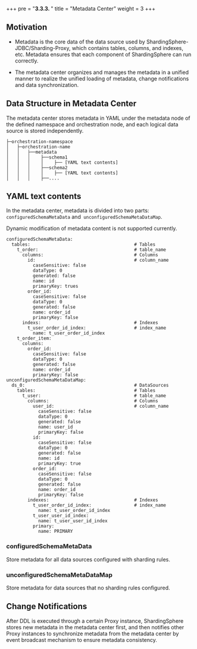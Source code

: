 +++
pre = "<b>3.3.3. </b>"
title = "Metadata Center"
weight = 3
+++

## Motivation

- Metadata is the core data of the data source used by ShardingSphere-JDBC/Sharding-Proxy, which contains tables, columns, and indexes, etc. Metadata ensures that each component of ShardingSphere can run correctly.

- The metadata center organizes and manages the metadata in a unified manner to realize the unified loading of metadata, change notifications and data synchronization.

## Data Structure in Metadata Center

The metadata center stores metadata in YAML under the metadata node of the defined namespace and orchestration node, and each logical data source is stored independently.

```
├─orchestration-namespace
│   ├─orchestration-name
│   │   ├──metadata
│   │   │    ├──schema1
│   │   │    │    ├── [YAML text contents]     
│   │   │    ├──schema2
│   │   │    │    ├── [YAML text contents]    
│   │   │    ├──....
```

## YAML text contents

In the metadata center, metadata is divided into two parts: `configuredSchemaMetaData` and` unconfiguredSchemaMetaDataMap`.

Dynamic modification of metadata content is not supported currently.

```
configuredSchemaMetaData:
  tables:                                       # Tables
    t_order:                                    # table_name
      columns:                                  # Columns
        id:                                     # column_name
          caseSensitive: false
          dataType: 0
          generated: false
          name: id
          primaryKey: trues
        order_id:
          caseSensitive: false
          dataType: 0
          generated: false
          name: order_id
          primaryKey: false
      indexs:                                   # Indexes
        t_user_order_id_index:                  # index_name
          name: t_user_order_id_index
    t_order_item:
      columns:
        order_id:
          caseSensitive: false
          dataType: 0
          generated: false
          name: order_id
          primaryKey: false
unconfiguredSchemaMetaDataMap:
  ds_0:                                         # DataSources
    tables:                                     # Tables
      t_user:                                   # table_name
        columns:                                # Columns
          user_id:                              # column_name
            caseSensitive: false
            dataType: 0
            generated: false
            name: user_id
            primaryKey: false
          id:
            caseSensitive: false
            dataType: 0
            generated: false
            name: id
            primaryKey: true
          order_id:
            caseSensitive: false
            dataType: 0
            generated: false
            name: order_id
            primaryKey: false
        indexes:                                # Indexes
          t_user_order_id_index:                # index_name
            name: t_user_order_id_index
          t_user_user_id_index:
            name: t_user_user_id_index
          primary:
            name: PRIMARY
```

### configuredSchemaMetaData

Store metadata for all data sources configured with sharding rules.

### unconfiguredSchemaMetaDataMap

Store metadata for data sources that no sharding rules configured.

## Change Notifications

After DDL is executed through a certain Proxy instance, ShardingSphere stores new metadata in the metadata center first, and then notifies other Proxy instances to synchronize metadata from the metadata center by event broadcast mechanism to ensure metadata consistency.
